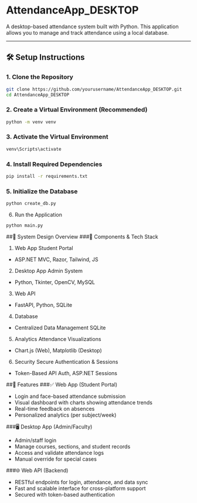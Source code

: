 # AttendanceApp_DESKTOP

A desktop-based attendance system built with Python. This application allows you to manage and track attendance using a local database.

---

## 🛠 Setup Instructions

### 1. Clone the Repository

```bash
git clone https://github.com/yourusername/AttendanceApp_DESKTOP.git
cd AttendanceApp_DESKTOP
```

### 2. Create a Virtual Environment (Recommended)
```bash
python -m venv venv
```

### 3. Activate the Virtual Environment
```bash
venv\Scripts\activate
```

### 4. Install Required Dependencies
```bash
pip install -r requirements.txt
```

### 5. Initialize the Database
```bash
python create_db.py
```

6. Run the Application
```bash
python main.py
```




##🎨 System Design Overview
###🧩 Components & Tech Stack
1. Web App	Student Portal
- ASP.NET MVC, Razor, Tailwind, JS
2. Desktop App Admin System	
- Python, Tkinter, OpenCV, MySQL
3. Web API
-	FastAPI, Python, SQLite
4. Database	
- Centralized Data Management	SQLite
5. Analytics Attendance Visualizations	
- Chart.js (Web), Matplotlib (Desktop)
6. Security	Secure Authentication & Sessions	
- Token-Based API Auth, ASP.NET Sessions


##📲 Features
###✅ Web App (Student Portal)
- Login and face-based attendance submission
- Visual dashboard with charts showing attendance trends
- Real-time feedback on absences
- Personalized analytics (per subject/week)

###🖥 Desktop App (Admin/Faculty)
- Admin/staff login
- Manage courses, sections, and student records
- Access and validate attendance logs
- Manual override for special cases

###🌐 Web API (Backend)
- RESTful endpoints for login, attendance, and data sync
- Fast and scalable interface for cross-platform support
- Secured with token-based authentication
